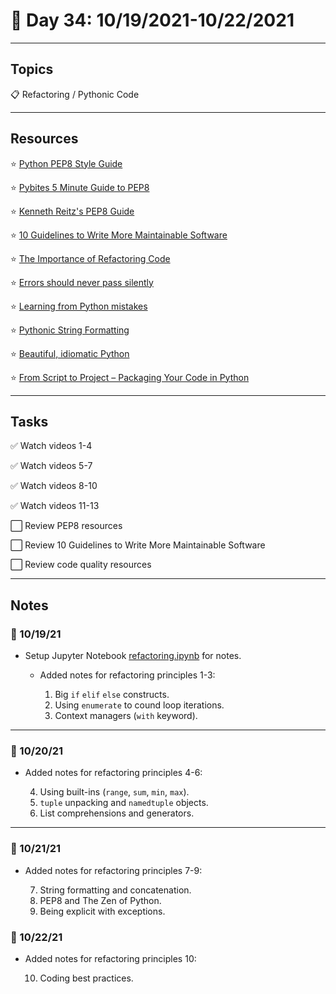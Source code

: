 # :calendar: Day 34: 10/19/2021-10/22/2021

---

## Topics

:clipboard: Refactoring / Pythonic Code

---

## Resources

:star: [Python PEP8 Style Guide](https://www.python.org/dev/peps/pep-0008/)

:star: [Pybites 5 Minute Guide to PEP8](https://pybit.es/pep8.html)

:star: [Kenneth Reitz's PEP8 Guide](https://pep8.org/)

:star: [10 Guidelines to Write More Maintainable Software](https://bobbelderbos.com/2016/03/building-maintainable-software/)

:star: [The Importance of Refactoring Code](https://pybit.es/articles/refactoring/)

:star: [Errors should never pass silently](https://pybit.es/articles/error_handling/)

:star: [Learning from Python mistakes](https://pybit.es/articles/py-mistakes/)

:star: [Pythonic String Formatting](https://pybit.es/articles/string-formatting/)

:star: [Beautiful, idiomatic Python](https://pybit.es/articles/beautiful-python/)

:star: [From Script to Project – Packaging Your Code in Python](https://pybit.es/articles/python-packaging/)

---

## Tasks

:white_check_mark: Watch videos 1-4

:white_check_mark: Watch videos 5-7

:white_check_mark: Watch videos 8-10

:white_check_mark: Watch videos 11-13

:white_large_square: Review PEP8 resources

:white_large_square: Review 10 Guidelines to Write More Maintainable Software

:white_large_square: Review code quality resources

---

## Notes

### :notebook: 10/19/21

- Setup Jupyter Notebook [refactoring.ipynb](refactoring.ipynb) for notes.
    - Added notes for refactoring principles 1-3:

        1. Big `if` `elif` `else` constructs.
        2. Using `enumerate` to cound loop iterations.
        3. Context managers (`with` keyword).

---

### :notebook: 10/20/21

- Added notes for refactoring principles 4-6:

    4. Using built-ins (`range`, `sum`, `min`, `max`).
    5. `tuple` unpacking and `namedtuple` objects.
    6. List comprehensions and generators.

---

### :notebook: 10/21/21

- Added notes for refactoring principles 7-9:

    7. String formatting and concatenation.
    8. PEP8 and The Zen of Python.
    9. Being explicit with exceptions.

### :notebook: 10/22/21

- Added notes for refactoring principles 10:

    10. Coding best practices.
